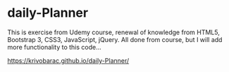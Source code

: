 # daily-Planner
This is exercise from Udemy course, renewal of knowledge from HTML5, Bootstrap 3, CSS3, JavaScript, jQuery.
All done from course, but I will add more functionality to this code...

https://krivobarac.github.io/daily-Planner/
